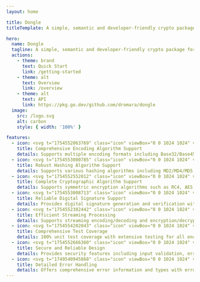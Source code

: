 ```yaml
---
layout: home

title: Dongle
titleTemplate: A simple, semantic and developer-friendly crypto package for golang

hero:
  name: Dongle
  tagline: A simple, semantic and developer-friendly crypto package for golang
  actions:
    - theme: brand
      text: Quick Start
      link: /getting-started
    - theme: alt
      text: Overview
      link: /overview
    - theme: alt
      text: API
      link: https://pkg.go.dev/github.com/dromara/dongle
  image:
    src: /logo.svg
    alt: carbon
    style: { width: '100%' }

features:
  - icon: <svg t="1754552063769" class="icon" viewBox="0 0 1024 1024" version="1.1" xmlns="http://www.w3.org/2000/svg" p-id="7924" width="32" height="32"><path d="M0 0m178.086957 0l667.826086 0q178.086957 0 178.086957 178.086957l0 667.826086q0 178.086957-178.086957 178.086957l-667.826086 0q-178.086957 0-178.086957-178.086957l0-667.826086q0-178.086957 178.086957-178.086957Z" fill="#FF9D4D" p-id="7925"></path><path d="M716.53287 239.304348l4.36313 0.111304c46.369391 2.31513 83.277913 41.316174 83.277913 89.088v267.575652c0 49.241043-39.245913 89.177043-87.663304 89.177044h-100.441044a116.936348 116.936348 0 0 0 58.590609 95.142956h0.957217c6.455652 0 11.686957 5.320348 11.686957 11.887305a11.798261 11.798261 0 0 1-11.686957 11.887304h-327.234782a11.798261 11.798261 0 0 1-11.686957-11.887304 11.798261 11.798261 0 0 1 11.686957-11.887305 117.203478 117.203478 0 0 0 58.412521-95.076174l0.022261-0.066782h-99.328c-48.417391 0-87.663304-39.936-87.663304-89.199305v-267.575652c0-49.241043 39.245913-89.177043 87.663304-89.177043h409.043479z m-12.53287 59.458782h-384a41.783652 41.783652 0 0 0-41.73913 41.850435v243.333565c0 23.106783 18.69913 41.850435 41.73913 41.850435h384a41.783652 41.783652 0 0 0 41.73913-41.850435V340.613565c0-23.106783-18.69913-41.850435-41.73913-41.850435z m-344.798609 58.991305l149.170087 75.909565c21.949217 11.152696 22.817391 41.761391 2.649044 54.472348l-2.649044 1.491478-149.147826 75.909565-28.338087-55.986087 94.163478-47.927652-94.163478-47.88313 28.315826-55.963826z m336.717913 72.503652v62.775652h-116.869565v-62.775652h116.869565z" fill="#FFFFFF" p-id="7926"></path></svg>
    title: Comprehensive Encoding Algorithm Support
    details: Supports multiple encoding formats including Base32/Base45/Base58/Base62/Base64/Base85/Base91/Base100/Hex/Morse
  - icon: <svg t="1754553080785" class="icon" viewBox="0 0 1024 1024" version="1.1" xmlns="http://www.w3.org/2000/svg" p-id="31127" width="32" height="32"><path d="M861.952 783.530667c0 42.965333-35.541333 78.506667-78.506667 78.506666H236.032a78.592 78.592 0 0 1-77.994667-78.506666V236.544c0-43.52 34.986667-78.506667 77.952-78.506667h403.2V85.333333H235.946667C153.216 85.333333 85.333333 153.258667 85.333333 236.544v546.986667a150.912 150.912 0 0 0 150.656 150.698666h547.498667a150.613333 150.613333 0 0 0 150.656-150.698666V380.842667h-72.106667v402.688h-0.085333z" fill="#027AFF" p-id="31128"></path><path d="M348.288 794.88V644.693333H317.866667v59.093334H258.432v-59.093334h-30.293333v150.229334h30.293333v-65.706667h59.477333v65.706667h30.378667z m16.042667 0h32.213333l12.416-34.133333h60.074667l13.141333 34.133333h32.938667l-60.16-150.314667h-32.085334L364.330667 794.88z m94.933333-59.434667h-41.002667l20.266667-55.722666 20.736 55.722666z m126.592 36.522667a32.725333 32.725333 0 0 1-22.016-6.997333c-5.418667-4.693333-9.045333-11.946667-10.837333-21.845334l-29.525334 2.858667c2.005333 16.810667 7.978667 29.610667 18.218667 38.357333 10.24 8.789333 24.789333 13.226667 43.776 13.226667 13.056 0 23.936-1.834667 32.682667-5.504 8.362667-3.328 15.445333-9.173333 20.309333-16.682667 4.693333-7.253333 7.168-15.616 7.168-24.192a44.8 44.8 0 0 0-5.973333-23.936 42.794667 42.794667 0 0 0-16.64-15.274666 147.2 147.2 0 0 0-32.725334-10.837334c-14.72-3.498667-24.021333-6.826667-27.818666-10.026666a11.818667 11.818667 0 0 1-4.565334-9.130667c0-3.84 1.578667-6.997333 4.821334-9.301333a34.901333 34.901333 0 0 1 20.736-5.376c8.533333 0 14.933333 1.621333 19.2 5.034666 4.266667 3.413333 7.04 8.96 8.405333 16.64l30.293333-1.28a43.52 43.52 0 0 0-15.018666-33.152c-9.557333-8.32-23.722667-12.373333-42.581334-12.373333-11.52 0-21.418667 1.664-29.568 5.162667a40.832 40.832 0 0 0-18.773333 15.232 38.826667 38.826667 0 0 0-6.442667 21.376c0 11.946667 4.608 22.016 13.824 30.250666 6.528 5.888 17.92 10.88 34.218667 14.848 12.629333 3.2 20.778667 5.290667 24.277333 6.570667 4.138667 1.194667 7.893333 3.413333 10.922667 6.485333 2.133333 2.474667 3.072 5.546667 3.072 9.088a18.517333 18.517333 0 0 1-7.424 14.506667c-4.864 4.138667-12.245333 6.272-22.016 6.272z m205.653333 22.912V644.693333h-30.378666v59.093334h-59.477334v-59.093334h-30.293333v150.229334h30.293333v-65.706667h59.477334v65.706667h30.378666z m82.602667-589.525333l-60.16-59.733334-145.322667 144.981334L728.746667 350.293333l145.365333-144.938666z m50.645333-50.261334a32 32 0 0 0 9.472-22.869333 30.933333 30.933333 0 0 0-9.898666-23.338667l-13.482667-13.482666a35.328 35.328 0 0 0-23.253333-9.856 33.706667 33.706667 0 0 0-22.869334 9.429333l-33.664 33.664 60.16 60.117333 33.536-33.664zM711.253333 367.36l-58.709333-58.794667-32.341333 91.093334 91.050666-32.298667z m50.56 131.157333H257.877333a29.696 29.696 0 0 0 0 59.434667h503.893334a29.696 29.696 0 1 0 0-59.434667zM257.877333 432.64h231.936a29.696 29.696 0 1 0 0-59.434667H257.877333a29.696 29.696 0 1 0 0 59.434667z m0-125.269333h231.936a29.696 29.696 0 0 0 0-59.434667H257.877333a29.696 29.696 0 0 0 0 59.434667z" fill="#0047AB" p-id="31129"></path></svg>  
    title: Robust Hashing Algorithm Support
    details: Supports various hashing algorithms including MD2/MD4/MD5, SHA1/SHA2/SHA3, RIPEMD160, and HMAC message authentication
  - icon: <svg t="1754552552012" class="icon" viewBox="0 0 1024 1024" version="1.1" xmlns="http://www.w3.org/2000/svg" p-id="25595" width="32" height="32"><path d="M53.910588 215.582118h903.529412v662.588235a90.352941 90.352941 0 0 1-90.352941 90.352941h-722.82353a90.352941 90.352941 0 0 1-90.352941-90.352941v-662.588235z" fill="#DDE7FB" p-id="25596"></path><path d="M656.534588 533.504v-33.912471c0-82.341647-64.783059-149.263059-144.534588-149.263058-79.751529 0-144.534588 66.921412-144.534588 149.263058v33.912471c-40.417882 8.222118-71.047529 45.176471-71.04753 89.328941v121.434353c0 50.236235 39.574588 91.105882 88.184471 91.105882h254.795294c48.609882 0 88.184471-40.869647 88.184471-91.105882V622.832941c0-44.032-30.629647-80.986353-71.04753-89.328941zM512 431.284706c36.502588 0 66.138353 30.629647 66.138353 68.306823v32.13553h-132.276706v-32.13553c0-37.677176 29.635765-68.306824 66.138353-68.306823z m137.185882 313.133176c0 5.421176-4.517647 10.119529-9.788235 10.11953h-254.795294a10.149647 10.149647 0 0 1-9.788235-10.11953v-121.46447c0-5.421176 4.517647-10.119529 9.788235-10.11953h254.795294c5.270588 0 9.788235 4.668235 9.788235 10.11953v121.46447z" fill="#1F6EF4" p-id="25597"></path><path d="M885.820235 157.304471h-333.101176v-68.668236C552.719059 39.755294 514.228706 0 466.823529 0H85.835294C38.490353 0 0 39.755294 0 88.636235v797.515294A138.119529 138.119529 0 0 0 138.179765 1024h747.64047A138.119529 138.119529 0 0 0 1024 886.151529V295.303529a138.24 138.24 0 0 0-138.179765-137.999058z m-806.851764-29.274353V88.636235c0-5.541647 3.704471-9.848471 6.927058-9.84847H466.823529c3.192471 0 6.927059 4.306824 6.927059 9.84847v68.788706H78.908235v-29.394823z m866.063058 757.970823c0 32.647529-26.503529 59.090824-59.211294 59.090824H138.179765a59.181176 59.181176 0 0 1-59.211294-59.090824V236.062118h806.851764c32.707765 0 59.211294 26.503529 59.211294 59.120941v590.817882z" fill="#6EA7FF" p-id="25598"></path></svg>
    title: Complete Cryptographic Algorithm Support
    details: Supports symmetric encryption algorithms such as RC4, AES, DES, 3DES, Blowfish, and asymmetric encryption algorithms like RSA
  - icon: <svg t="1754553008713" class="icon" viewBox="0 0 1024 1024" version="1.1" xmlns="http://www.w3.org/2000/svg" p-id="30910" width="32" height="32"><path d="M0 0m318.354957 0l387.290086 0q318.354957 0 318.354957 318.354957l0 387.290086q0 318.354957-318.354957 318.354957l-387.290086 0q-318.354957 0-318.354957-318.354957l0-387.290086q0-318.354957 318.354957-318.354957Z" fill="#BA4693" p-id="30911"></path><path d="M649.870257 568.311943a46.464067 46.464067 0 0 0 17.905228 5.013464 47.359329 47.359329 0 0 0 17.905228-5.013464l112.98199-62.668299a39.391502 39.391502 0 0 0 20.143382-32.677041V352.285365a33.661829 33.661829 0 0 0-20.143382-32.587516l-112.98199-62.668298a43.062074 43.062074 0 0 0-35.183773 0l-113.340094 62.668298a39.122924 39.122924 0 0 0-20.053856 32.587516v120.591711A36.258087 36.258087 0 0 0 537.156846 505.554118l113.071516 62.668299zM541.812205 352.285365c0-5.013464 2.506732-10.026928 7.520196-10.026928l113.071516-62.668299a8.952614 8.952614 0 0 0 5.013464-2.506732c2.506732 0 5.013464 0 5.013464 2.506732l113.071516 62.668299a13.428921 13.428921 0 0 1 7.520195 10.026928v120.591711c0 5.013464-2.506732 10.026928-7.520195 10.026928L672.430845 546.10946a11.190768 11.190768 0 0 1-12.53366 0l-113.071516-62.668299a13.428921 13.428921 0 0 1-7.520196-10.026928V352.285365z" fill="#FFFFFF" p-id="30912"></path><path d="M867.150201 142.43609H163.832838a38.675293 38.675293 0 0 0-37.690505 37.690506V687.560762A38.585767 38.585767 0 0 0 163.832838 725.161742h52.730897v-25.06732H163.832838a11.906977 11.906977 0 0 1-12.623186-12.53366V180.126596a11.906977 11.906977 0 0 1 12.623186-12.53366h703.317363a11.817451 11.817451 0 0 1 12.53366 12.53366V687.560762a11.817451 11.817451 0 0 1-12.53366 12.53366H558.195489V725.161742h308.954712a38.675293 38.675293 0 0 0 37.690505-37.60098V180.126596a36.974296 36.974296 0 0 0-37.690505-37.690506z" fill="#FFFFFF" p-id="30913"></path><path d="M653.540829 511.731422h25.067319v-80.573527l77.887743-42.703969-12.53366-22.650114-75.381011 44.76307-77.887742-44.76307-12.53366 22.650114L653.540829 431.336947zM223.815352 263.027802h231.335549v25.06732H223.815352zM226.590663 376.009792h178.336072v25.156846H226.590663z m243.690155 341.631754a104.477006 104.477006 0 0 0 35.094248-80.573527 108.058052 108.058052 0 0 0-216.026579 0 108.505683 108.505683 0 0 0 35.183774 80.573527 184.244798 184.244798 0 0 0-112.98199 170.815877h25.067319a156.13359 156.13359 0 0 1 118.08498-153.179228l30.259836-7.520195-27.753104-15.129918a81.289736 81.289736 0 0 1-42.703969-72.784753 82.901207 82.901207 0 0 1 165.802413 0 86.661304 86.661304 0 0 1-42.703969 72.784753l-27.663578 15.129918 30.17031 7.520195a158.282217 158.282217 0 0 1 118.08498 153.179228h25.067319a184.244798 184.244798 0 0 0-112.98199-170.815877z" fill="#FFFFFF" p-id="30914"></path></svg>
    title: Reliable Digital Signature Support
    details: Provides digital signature generation and verification with PKCS1/PKCS8 key format support, ensuring data integrity and identity authentication
  - icon: <svg t="1754552382442" class="icon" viewBox="0 0 1024 1024" version="1.1" xmlns="http://www.w3.org/2000/svg" p-id="21399" width="32" height="32"><path d="M0 0h1024v1024H0z" fill="#FFFFFF" fill-opacity="0" p-id="21400"></path><path d="M832 38.4a128 128 0 1 1 0 256 128 128 0 0 1 0-256z m0 76.8a51.2 51.2 0 1 0 0 102.4 51.2 51.2 0 0 0 0-102.4z m0 627.2a128 128 0 1 1 0 256 128 128 0 0 1 0-256z m0 76.8a51.2 51.2 0 1 0 0 102.4 51.2 51.2 0 0 0 0-102.4z" fill="#1677FF" p-id="21401"></path><path d="M732.672 128a38.4 38.4 0 0 1 0 76.8H437.44v260.096a38.4 38.4 0 0 1-32.128 37.952l-6.272 0.448H64a38.4 38.4 0 1 1 0-76.8h296.64V166.4a38.4 38.4 0 0 1 32.192-37.888L399.04 128h333.632z" fill="#1677FF" p-id="21402"></path><path d="M512 326.4a64 64 0 1 0 128 0 64 64 0 0 0-128 0zM448 614.4a64 64 0 1 0 128 0 64 64 0 0 0-128 0z" fill="#1677FF" p-id="21403"></path><path d="M535.04 288a38.4 38.4 0 1 1 0 76.8H64a38.4 38.4 0 1 1 0-76.8h471.04zM519.296 576a38.4 38.4 0 1 1 0 76.8H64A38.4 38.4 0 1 1 64 576h455.296z m-172.736 156.288a38.4 38.4 0 0 1 15.04 3.072l262.208 112.128h108.8a38.4 38.4 0 0 1 37.952 32.192l0.512 6.208a38.4 38.4 0 0 1-38.4 38.4H615.936a38.4 38.4 0 0 1-15.104-3.072l-262.08-112.128H64a38.4 38.4 0 0 1-37.888-32.192L25.6 770.688a38.4 38.4 0 0 1 38.4-38.4h282.56z" fill="#1677FF" p-id="21404"></path></svg>
    title: Efficient Streaming Processing
    details: Supports streaming encoding/decoding and encryption/decryption for large files, processing data incrementally without waiting for complete data, resulting in low memory footprint  
  - icon: <svg t="1754554202043" class="icon" viewBox="0 0 1024 1024" version="1.1" xmlns="http://www.w3.org/2000/svg" p-id="33245" width="32" height="32"><path d="M0 0m341.333333 0l341.333334 0q341.333333 0 341.333333 341.333333l0 341.333334q0 341.333333-341.333333 341.333333l-341.333334 0q-341.333333 0-341.333333-341.333333l0-341.333334q0-341.333333 341.333333-341.333333Z" fill="#5DB29C" p-id="33246"></path><path d="M511.573333 437.290667a74.538667 74.538667 0 0 1 37.034667 139.221333 24.618667 24.618667 0 0 0-12.202667 21.333333v137.514667a24.832 24.832 0 0 0 24.874667 24.874667H635.733333a24.832 24.832 0 1 1 0 49.706666H387.370667a24.832 24.832 0 1 1 0-49.664h74.538666c13.696 0 24.832-11.136 24.832-24.874666v-137.514667a24.576 24.576 0 0 0-12.202666-21.333333 74.538667 74.538667 0 0 1 37.034666-139.264z m0-223.573334a298.112 298.112 0 0 1 235.477334 480.853334l-6.101334 7.509333a24.021333 24.021333 0 0 1-33.749333 3.541333l-0.426667-0.298666a25.088 25.088 0 0 1-3.626666-35.413334 248.405333 248.405333 0 0 0-188.245334-406.485333c-136.106667-1.749333-249.173333 107.52-251.733333 243.669333a247.296 247.296 0 0 0 51.498667 156.16l5.76 7.168c8.533333 10.581333 6.869333 26.026667-3.626667 34.56a25.088 25.088 0 0 1-35.072-3.370666A298.112 298.112 0 0 1 511.573333 213.76z m0 124.16c96.128 0 173.909333 79.232 173.909334 176.725334a177.877333 177.877333 0 0 1-35.029334 106.368c-1.749333 2.133333-3.413333 4.266667-5.077333 6.229333a24.448 24.448 0 0 1-34.304 3.712l-0.426667-0.384a24.448 24.448 0 0 1-3.754666-34.432l0.341333-0.426667a128 128 0 0 0 28.544-81.066666c0-70.229333-55.722667-126.976-124.202667-126.976s-124.202667 56.746667-124.202666 126.976a127.957333 127.957333 0 0 0 28.586666 80.981333l0.213334 0.298667a24.448 24.448 0 0 1-3.669334 34.773333l-0.597333 0.426667a24.448 24.448 0 0 1-34.048-3.584l-0.512-0.597334a177.749333 177.749333 0 0 1-39.68-112.341333c0-97.493333 77.781333-176.64 173.909333-176.64z m0 149.077334a24.832 24.832 0 1 0 0 49.621333 24.832 24.832 0 0 0 0-49.578667z" fill="#FFFFFF" p-id="33247"></path></svg>
    title: Comprehensive Test Coverage
    details: 100% unit test coverage with extensive testing for all encryption, decryption, hashing, HMAC, and encoding/decoding modules, covering all edge cases and exceptional scenarios
  - icon: <svg t="1754552666360" class="icon" viewBox="0 0 1024 1024" version="1.1" xmlns="http://www.w3.org/2000/svg" p-id="28739" width="32" height="32"><path d="M880.4864 171.2128c-59.3408-1.8432-253.2864-14.2848-354.2016-98.5088-7.0144-5.888-17.152-5.632-24.0128 0.4608-101.5808 90.0608-294.1952 98.2528-353.9968 98.56-10.0864 0.0512-18.176 8.192-18.176 18.2784v391.8848c0 80.7424 62.464 276.0704 388.0448 369.8176 3.2256 0.9216 6.7584 0.9728 9.984 0.1024 294.1952-79.1552 370.0224-284.672 370.0224-363.8784V189.44c0-9.8304-7.8336-17.92-17.664-18.2272z m-122.9824 197.4784c-111.5648 100.608-219.0848 211.712-262.7072 355.0208-1.6896 5.5296-8.96 6.7072-12.3392 2.048-45.1584-62.3104-136.7552-169.6768-180.0704-219.8016-5.0688-5.8368 1.6896-14.336 8.5504-10.8032l141.1072 71.9872c3.072 1.536 6.7584 0.7168 8.8064-2.048 21.0432-28.3648 136.2432-175.0016 290.3552-208.4864 7.0656-1.536 11.6736 7.2192 6.2976 12.0832z" fill="#2595E8" p-id="28740"></path><path d="M898.1504 274.688V189.44c0-9.8816-7.7824-17.9712-17.664-18.2272-59.3408-1.8432-253.2864-14.2848-354.2016-98.5088-7.0144-5.888-17.152-5.632-24.0128 0.4608-101.5808 90.0608-294.1952 98.2528-353.9968 98.56-10.0864 0.0512-18.176 8.192-18.176 18.2784v391.8848c0 56.0128 30.1056 167.0656 157.0816 261.12h0.9216c323.2256 0 587.8272-250.7776 610.048-568.32z m-403.3536 449.024c-1.6896 5.5296-8.96 6.7072-12.3392 2.048-45.1584-62.3104-136.7552-169.6768-180.0704-219.8016-5.0688-5.8368 1.6896-14.336 8.5504-10.8032l141.1072 71.9872c3.072 1.536 6.7584 0.7168 8.8064-2.048 21.0432-28.3648 136.2432-175.0016 290.3552-208.4864 7.0656-1.536 11.6736 7.2192 6.2976 12.0832-111.5648 100.608-219.0848 211.712-262.7072 355.0208z" fill="#3A9CED" p-id="28741"></path><path d="M502.2208 73.1648C400.6912 163.2256 208.0768 171.4176 148.2752 171.7248c-10.0864 0.0512-18.176 8.192-18.176 18.2784v391.8848c0 12.1856 1.4848 27.0848 5.0176 43.776 80.5888-1.8432 157.2864-19.3024 227.2256-49.408a8142.336 8142.336 0 0 0-59.9552-70.2464c-5.0688-5.8368 1.6896-14.336 8.5504-10.8032l106.1888 54.1696c149.1968-82.7904 260.1472-226.1504 299.5712-396.9024-67.8912-13.9264-140.544-37.9904-190.464-79.6672-7.0144-5.9392-17.152-5.7344-24.0128 0.3584z" fill="#59ADF8" p-id="28742"></path><path d="M515.4304 68.5568c-4.6592-0.256-9.4208 1.28-13.2096 4.608-101.5296 90.0608-294.144 98.2528-353.9456 98.56-10.0864 0.0512-18.176 8.192-18.176 18.2784v197.3248c169.1648-46.7456 308.8896-164.3008 385.3312-318.7712z" fill="#6BC2FC" p-id="28743"></path></svg>
    title: Secure and Reliable Design
    details: Provides security features including input validation, error handling, memory safety, with support for key management and unified error messaging
  - icon: <svg t="1749540945868" class="icon" viewBox="0 0 1024 1024" version="1.1" xmlns="http://www.w3.org/2000/svg" p-id="17673" width="32" height="32"><path d="M225 468.6L97.7 341.3c-9.7-9.7-9.7-25.6 0-35.4 9.7-9.7 25.6-9.7 35.4 0l127.3 127.3c9.7 9.7 9.7 25.6 0 35.4-9.8 9.7-25.7 9.7-35.4 0z m69 119.7c0-13.8-11.3-25-25-25H89c-13.7 0-25 11.2-25 25s11.2 25 25 25h180c13.8 0 25-11.2 25-25z m-15.4 143.6c-6.9-11.9-22.2-16-34.2-9.2l-155.9 90c-11.9 6.9-16 22.2-9.2 34.2 6.9 11.9 22.2 16 34.2 9.2l155.9-90c12-7 16.1-22.3 9.2-34.2z m485.1-298.7L891 305.9c9.7-9.7 25.6-9.7 35.4 0 9.7 9.7 9.7 25.6 0 35.4L799 468.6c-9.7 9.7-25.6 9.7-35.4 0-9.6-9.7-9.6-25.7 0.1-35.4zM960 588.3c0-13.8-11.3-25-25-25H755c-13.8 0-25 11.2-25 25s11.3 25 25 25h180c13.8 0 25-11.2 25-25z m-15.4 258.6c6.9-11.9 2.8-27.3-9.2-34.2l-155.9-90c-11.9-6.9-27.3-2.8-34.2 9.2-6.9 11.9-2.8 27.3 9.2 34.2l155.9 90c12 6.8 27.3 2.7 34.2-9.2zM445.4 211.3L332.3 98.1c-7.8-7.8-7.8-20.5 0-28.3 7.8-7.8 20.5-7.8 28.3 0L473.7 183c7.8 7.8 7.8 20.5 0 28.3-7.8 7.7-20.5 7.7-28.3 0z m133.2 0L691.7 98.1c7.8-7.8 7.8-20.5 0-28.3-7.8-7.8-20.5-7.8-28.3 0L550.3 183c-7.8 7.8-7.8 20.5 0 28.3 7.8 7.7 20.5 7.7 28.3 0z" fill="#423F4C" p-id="17674"></path><path d="M512 312m-171 0a171 171 0 1 0 342 0 171 171 0 1 0-342 0Z" fill="#17151E" p-id="17675"></path><path d="M512 935c-98.7 0-188.6-30.4-253.2-85.5C191.6 792 156 712.4 156 619.2c0-96.8 38.4-196.3 105.4-273.1 33.4-38.2 71.6-68.4 113.6-89.6 44-22.2 90.1-33.5 137-33.5 46.9 0 93 11.3 137 33.5 42 21.2 80.2 51.4 113.6 89.6 67 76.8 105.4 176.3 105.4 273.1 0 93.2-35.6 172.8-102.8 230.3C700.6 904.6 610.7 935 512 935z" fill="#F46070" p-id="17676"></path><path d="M512 248c43 0 85.3 10.4 125.7 30.8 39.1 19.8 74.8 47.9 106 83.7 30.5 35 55.7 76.5 72.7 120.2 17.6 45 26.5 90.9 26.5 136.4 0 85.7-32.5 158.7-94.1 211.3-59.9 51.4-144 79.6-236.8 79.6s-176.9-28.2-236.9-79.5C213.5 777.9 181 704.8 181 619.2c0-45.5 8.9-91.4 26.5-136.4 17.1-43.7 42.2-85.3 72.7-120.2 31.2-35.8 66.9-64 106-83.7C426.7 258.4 469 248 512 248m0-50c-210.4 0-381 210.8-381 421.2S301.6 960 512 960s381-130.4 381-340.8S722.4 198 512 198z" fill="#3A3644" p-id="17677"></path><path d="M512 429c-54.1 0-105.2-12.8-147.7-37-34.1-19.4-60.4-45.4-75.6-74.3C353.5 256.5 432.2 223 512 223s158.5 33.5 223.2 94.7c-15.1 28.9-41.4 54.9-75.6 74.3-42.4 24.2-93.5 37-147.6 37z" fill="#423F4C" p-id="17678"></path><path d="M512 248c39.7 0 79 8.9 116.7 26.4 26.2 12.2 51.1 28.2 74.3 47.9-13.4 18.2-32.4 34.7-55.6 48-18.6 10.6-39.4 18.9-61.7 24.6-23.5 6-48.3 9.1-73.6 9.1-25.3 0-50-3.1-73.6-9.1-22.4-5.7-43.1-14-61.7-24.6-23.3-13.3-42.3-29.7-55.6-48 23.2-19.6 48.1-35.7 74.3-47.9C433 256.9 472.3 248 512 248m0-50c-97.2 0-185.8 44.9-253.1 114C290 394 391.5 454 512 454s222-60 253.1-142C697.8 242.9 609.2 198 512 198z" fill="#3A3644" p-id="17679"></path><path d="M654.6 874.6c6.9-31.2 34.7-54.6 67.9-54.6 6.7 0 13.5 1 19.9 2.9-11.9 10.2-25 19.5-38.9 27.9-15.3 9.1-31.6 17.1-48.9 23.8z m-285.6 0c-17.2-6.7-33.6-14.7-48.9-23.8-13.9-8.3-27-17.7-38.9-27.9 6.4-1.9 13.1-2.9 19.9-2.9 33.2 0 61.1 23.4 67.9 54.6zM669.3 654c-52.4 0-95-42.6-95-95s42.6-95 95-95 95 42.6 95 95-42.6 95-95 95z m-315 0c-52.4 0-95-42.6-95-95s42.6-95 95-95 95 42.6 95 95-42.6 95-95 95z" fill="#DD2651" p-id="17680"></path><path d="M669.3 474c46.9 0 85 38.1 85 85s-38.1 85-85 85-85-38.1-85-85 38.1-85 85-85m-315 0c46.9 0 85 38.1 85 85s-38.1 85-85 85-85-38.1-85-85 38.2-85 85-85M307 830.3c17.7 1.7 33.1 11.3 42.9 25.1-8.5-4.1-16.7-8.5-24.6-13.2-6.3-3.8-12.4-7.7-18.3-11.9m409.6 0c-5.9 4.2-12 8.1-18.3 11.9-7.9 4.7-16.1 9.1-24.6 13.2 9.8-13.8 25.2-23.4 42.9-25.1M669.3 454c-58 0-105 47-105 105s47 105 105 105 105-47 105-105-47-105-105-105z m-315 0c-58 0-105 47-105 105s47 105 105 105 105-47 105-105-47-105-105-105z m368.2 356c-43.8 0-79.5 35.6-79.5 79.4 23.4-7.9 45.4-17.9 65.6-30.1 19.2-11.5 36.6-24.7 52.1-39.6-11.5-6.2-24.6-9.7-38.2-9.7z m-421.4 0c-13.6 0-26.7 3.5-38.2 9.8 15.4 14.8 32.9 28 52.1 39.6 20.3 12.1 42.2 22.2 65.6 30.1 0-43.9-35.7-79.5-79.5-79.5z" fill="#8E3850" p-id="17681"></path><path d="M487 427h50v518h-50z" fill="#3A3644" p-id="17682"></path></svg>
    title: Detailed Error Handling
    details: Offers comprehensive error information and types with error chain tracing support, facilitating debugging and issue resolution
---
```


<style>
:root {
  --vp-home-hero-name-color: transparent;
  --vp-home-hero-name-background: -webkit-linear-gradient(120deg, #bd34fe 30%, #41d1ff);

  --vp-home-hero-image-background-image: linear-gradient(-45deg, #bd34fe 50%, #47caff 50%);
  --vp-home-hero-image-filter: blur(44px);
}

@media (min-width: 640px) {
  :root {
    --vp-home-hero-image-filter: blur(56px);
  }
}

@media (min-width: 960px) {
  :root {
    --vp-home-hero-image-filter: blur(68px);
  }
}
</style>